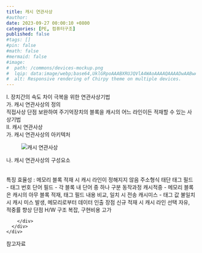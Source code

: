 ```yaml
---
title: 캐시 연관사상
#author: 
date: 2023-09-27 00:00:10 +0800
categories: [PE, 컴퓨터구조]
published: false
#tags: []
#pin: false
#math: false
#mermaid: false
#image:
#  path: /commons/devices-mockup.png
#  lqip: data:image/webp;base64,UklGRpoAAABXRUJQVlA4WAoAAAAQAAAADwAABwAAQUxQSDIAAAARL0AmbZurmr57yyIiqE8oiG0bejIYEQTgqiDA9vqnsUSI6H+oAERp2HZ65qP/VIAWAFZQOCBCAAAA8AEAnQEqEAAIAAVAfCWkAALp8sF8rgRgAP7o9FDvMCkMde9PK7euH5M1m6VWoDXf2FkP3BqV0ZYbO6NA/VFIAAAA
#  alt: Responsive rendering of Chirpy theme on multiple devices.
---
```


<div class="post-wrap">
  <div class="para">
    <div class="para-title">
      I. 장치간의 속도 차이 극복을 위한 연관사상기법
    </div>
    <div class="para-cntnt">
      <div class="para">
        <div class="para-title">
          가. 캐시 연관사상의 정의
        </div>
        <div class="para-cntnt">
            직접사상 단점 보완하여 주기억장치의 블록을 캐시의 어느 라인이든 적재할 수 있는 사상기법
        </div>
      </div>
    </div>
  </div>
  
  <div class="para">
    <div class="para-title">
      II. 캐시 연관사상
    </div>
    <div class="para-cntnt">
      <div class="para">
        <div class="para-title">
          가. 캐시 연관사상의 아키텍처
        </div>
        <div class="para-cntnt">
          <figure class="post-figure">
            <img src="/assets/img/posts/캐시-연관사상.png" alt="캐시 연관사상">
<!--            <figcaption>Source: Unveiling the Metaverse: Exploring Emerging Trends, Multifaceted Perspectives, and Future Challenges</figcaption>-->
          </figure>
        </div>
      </div>
      <div class="para">
        <div class="para-title">
          나. 캐시 연관사상의 구성요소
        </div>
        <div class="para-cntnt">
          <table class="post-table">
          </table>
          특징 
  효율성 : 메모리 블록 적재 시 캐시 라인이 정해지지 않음
주소형식 태단
  태그 필드 - 태그 번호
  단어 필드 - 각 블록 내 단어 중 하나 구분
동작과정
  캐시적중 - 메모리 블록은 캐시의 아무 블록 적재, 태그 필드 내용 비교, 일치 시 전송
  캐시미스 - 태그 값 불일치 시 캐시 미스 발생, 메모리로부터 데이터 인출
장점 
  신규 적재 시 캐시 라인 선택 자유, 적중률 향상
단점 
  H/W 구조 복잡, 구현비용 고가

        </div>
      </div>
    </div>
  </div>

  <div class="refr-wrap">
    <div class="refr-title">
        참고자료
    </div>
    <ol class="refr-list">
    <!--    <li>(나현식, 최대선) <a target="_blank" href="https://scienceon.kisti.re.kr/commons/util/originalView.do?cn=JAKO202225948430499&oCn=JAKO202225948430499&dbt=JAKO&journal=NJOU00291864">메타버스 보안 위협 요소 및 대응 방안 검토</a></li>-->
    <!--    <li>(M. Uddin, S. Manickam, H. Ullah, M. Obaidat and A. Dandoush) <a target="_blank" href="https://ieeexplore.ieee.org/abstract/document/10138386">Unveiling the Metaverse: Exploring Emerging Trends, Multifaceted Perspectives, and Future Challenges</a></li>-->
    </ol>
  </div>
</div>
